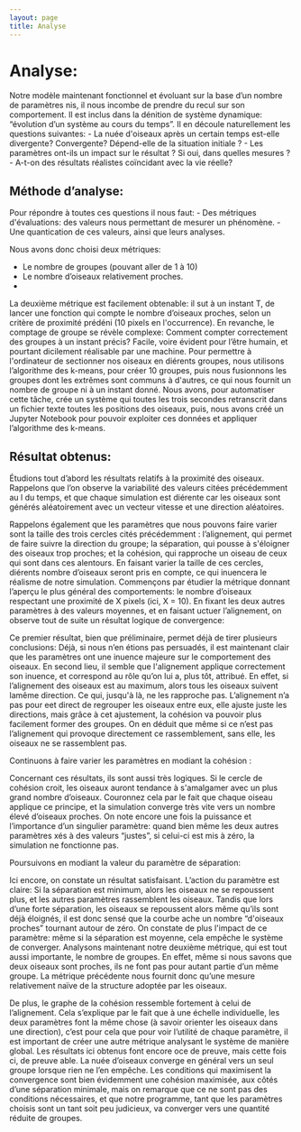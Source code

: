 ```yaml
---
layout: page
title: Analyse
---
```


<h1>Analyse:</h1>
Notre modèle maintenant fonctionnel et évoluant sur la base d’un nombre de paramètres nis, il nous incombe de prendre du recul sur son comportement. Il est inclus dans la dénition de système dynamique: “évolution d’un système au cours du temps”. Il en découle naturellement les questions suivantes:
  - La nuée d'oiseaux après un certain temps est-elle divergente? Convergente? Dépend-elle de la situation initiale ?
  - Les paramètres ont-ils un impact sur le résultat ? Si oui, dans quelles mesures ?
  - A-t-on des résultats réalistes coïncidant avec la vie réelle?

<h2>Méthode d’analyse:</h2>
Pour répondre à toutes ces questions il nous faut:
- Des métriques d'évaluations: des valeurs nous permettant de mesurer un phénomène.
- Une quantication de ces valeurs, ainsi que leurs analyses.

Nous avons donc choisi deux métriques:
- Le nombre de groupes (pouvant aller de 1 à 10)
- Le nombre d’oiseaux relativement proches.
- 
La deuxième métrique est facilement obtenable: il sut à un instant T, de lancer une fonction qui compte le nombre d’oiseaux proches, selon un critère de proximité prédéni (10 pixels en l'occurrence).
En revanche, le comptage de groupe se révèle complexe: Comment compter correctement des groupes à un instant précis? Facile, voire évident pour l’être humain, et pourtant dicilement réalisable par une machine. Pour permettre à l'ordinateur de sectionner nos oiseaux en diérents groupes, nous utilisons l’algorithme des k-means, pour créer 10 groupes, puis nous fusionnons les groupes dont les extrêmes sont communs à d'autres, ce qui nous fournit un nombre de groupe ni à un instant donné.
Nous avons, pour automatiser cette tâche, crée un système qui toutes les trois secondes retranscrit dans un fichier texte toutes les positions des oiseaux, puis, nous avons créé un Jupyter Notebook pour pouvoir exploiter ces données et appliquer l’algorithme des k-means.

<h2>Résultat obtenus:</h2>
Étudions tout d’abord les résultats relatifs à la proximité des oiseaux. Rappelons que l’on observe la variabilité des valeurs citées précédemment au l du temps, et que chaque simulation est diérente car les oiseaux sont générés aléatoirement avec un vecteur vitesse et une direction aléatoires.

Rappelons également que les paramètres que nous pouvons faire varier sont la taille des trois cercles cités précédemment : l’alignement, qui permet de faire suivre la direction du groupe; la séparation, qui pousse à s'éloigner des oiseaux trop proches; et la cohésion, qui rapproche un oiseau de ceux qui sont dans ces alentours. En faisant varier la taille de ces cercles, diérents nombre d’oiseaux seront pris en compte, ce qui
inuencera le réalisme de notre simulation.
Commençons par étudier la métrique donnant l’aperçu le plus général des comportements: le nombre d’oiseaux respectant une proximité de X pixels (ici, X = 10).
En fixant les deux autres paramètres à des valeurs moyennes, et en faisant uctuer l’alignement, on observe tout de suite un résultat logique de convergence:

Ce premier résultat, bien que préliminaire, permet déjà de tirer plusieurs conclusions:
Déjà, si nous n’en étions pas persuadés, il est maintenant clair que les paramètres ont une inuence majeure sur le comportement des oiseaux. En second lieu, il semble que l'alignement applique correctement son inuence, et correspond au rôle qu’on lui a, plus tôt, attribué. En effet, si l’alignement des oiseaux est au maximum, alors tous les oiseaux suivent lamême direction. Ce qui, jusqu'à là, ne les rapproche pas. L’alignement n’a pas pour eet direct de regrouper les oiseaux entre eux, elle ajuste juste les directions, mais grâce à cet ajustement, la cohésion va pouvoir plus facilement former des groupes. On en déduit que même si ce n’est pas l’alignement qui provoque
directement ce rassemblement, sans elle, les oiseaux ne se rassemblent pas.

Continuons à faire varier les paramètres en modiant la cohésion :

Concernant ces résultats, ils sont aussi très logiques. Si le cercle de cohésion croit, les oiseaux auront tendance à s'amalgamer avec un plus grand nombre d’oiseaux. Couronnez cela par le fait que chaque oiseau applique ce principe, et la simulation converge très vite vers un nombre élevé d’oiseaux proches. On note encore une fois la puissance et l’importance d’un singulier paramètre: quand bien même les deux autres paramètres xés à des valeurs “justes”, si celui-ci est mis à zéro, la simulation ne fonctionne pas.

Poursuivons en modiant la valeur du paramètre de séparation:

Ici encore, on constate un résultat satisfaisant. L’action du paramètre est claire:
Si la séparation est minimum, alors les oiseaux ne se repoussent plus, et les autres paramètres rassemblent les oiseaux. Tandis que lors d’une forte séparation, les oiseaux se repoussent alors même qu’ils sont déjà éloignés, il est donc sensé que la courbe ache un nombre “d'oiseaux proches” tournant autour de zéro. On constate de plus l'impact de ce paramètre: même si la séparation est moyenne, cela empêche le système de
converger. Analysons maintenant notre deuxième métrique, qui est tout aussi importante, le nombre de groupes. En effet, même si nous savons que deux oiseaux sont proches, ils ne font pas pour autant partie d’un même groupe. La métrique précédente nous fournit donc qu’une mesure relativement naïve de la structure adoptée par les oiseaux.

De plus, le graphe de la cohésion ressemble fortement à celui de l’alignement. Cela s’explique par le fait que à une échelle individuelle, les deux paramètres font la même chose (à savoir orienter les oiseaux dans une direction), c’est pour cela que pour voir l’utilité de chaque paramètre, il est important de créer une autre métrique analysant le système de manière global.
Les résultats ici obtenus font encore oce de preuve, mais cette fois ci, de preuve able.
La nuée d’oiseaux converge en général vers un seul groupe lorsque rien ne l’en empêche.
Les conditions qui maximisent la convergence sont bien évidemment une cohésion maximisée, aux côtés d’une séparation minimale, mais on remarque que ce ne sont pas des conditions nécessaires, et que notre programme, tant que les paramètres choisis sont un tant soit peu judicieux, va converger vers une quantité réduite de groupes.
